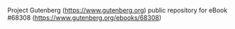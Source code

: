 Project Gutenberg (https://www.gutenberg.org) public repository for eBook #68308 (https://www.gutenberg.org/ebooks/68308)
